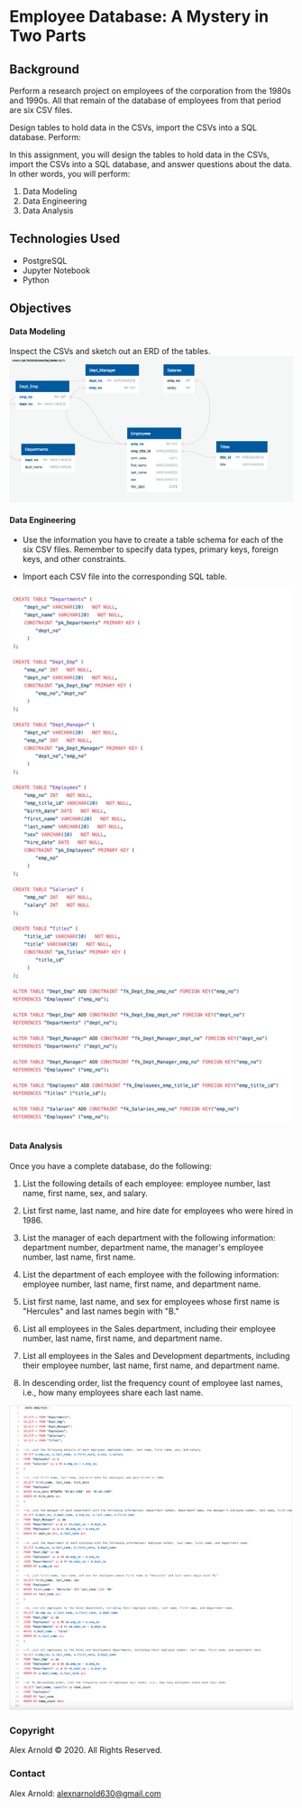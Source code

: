 # Employee Database: A Mystery in Two Parts

## Background
Perform a research project on employees of the corporation from the 1980s and 1990s. All that remain of the database of employees from that period are six CSV files.

Design tables to hold data in the CSVs, import the CSVs into a SQL database.  Perform:

In this assignment, you will design the tables to hold data in the CSVs, import the CSVs into a SQL database, and answer questions about the data. In other words, you will perform:

1. Data Modeling
2. Data Engineering
3. Data Analysis

## Technologies Used
- PostgreSQL
- Jupyter Notebook
- Python

## Objectives

#### Data Modeling

Inspect the CSVs and sketch out an ERD of the tables. 
![ERD](images/QuickDBD-EmployeeSQL.png)

#### Data Engineering

* Use the information you have to create a table schema for each of the six CSV files. Remember to specify data types, primary keys, foreign keys, and other constraints.

* Import each CSV file into the corresponding SQL table.

![Table](images/table.png)

#### Data Analysis

Once you have a complete database, do the following:

1. List the following details of each employee: employee number, last name, first name, sex, and salary.

2. List first name, last name, and hire date for employees who were hired in 1986.

3. List the manager of each department with the following information: department number, department name, the manager's employee number, last name, first name.

4. List the department of each employee with the following information: employee number, last name, first name, and department name.

5. List first name, last name, and sex for employees whose first name is "Hercules" and last names begin with "B."

6. List all employees in the Sales department, including their employee number, last name, first name, and department name.

7. List all employees in the Sales and Development departments, including their employee number, last name, first name, and department name.

8. In descending order, list the frequency count of employee last names, i.e., how many employees share each last name.

![Analysis](images/analysis.png)

### Copyright

Alex Arnold © 2020. All Rights Reserved.

### Contact
Alex Arnold: alexnarnold630@gmail.com <br>

